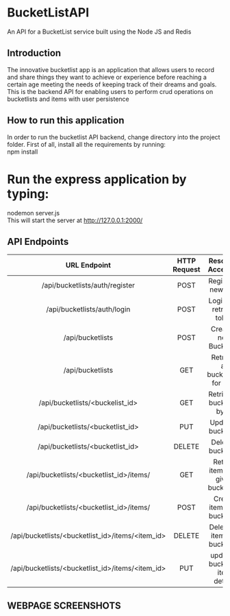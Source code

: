 # BucketListAPI
An API for a BucketList service built using the Node JS and Redis

## Introduction
The innovative bucketlist app is an application that allows users to record and share things they want to achieve or experience before reaching a certain age meeting the needs of keeping track of their dreams and goals. This is the backend API for enabling users to perform crud operations on bucketlists and items with user persistence

## How to run this application
In order to run the bucketlist API backend, change directory into the project folder. First of all, install all the requirements by running: <br/>
npm install <br>
# Run the express application by typing:<br>
nodemon server.js<br>
This will start the server at http://127.0.0.1:2000/<br>
## API Endpoints
| URL Endpoint                                    | HTTP Request  | Resource Accessed                       | Access Type |
| :---:                                           | :-:           | :-:                                     | :-:         |
| /api/bucketlists/auth/register                  | POST          | Register a new user                     |  publc      |
| /api/bucketlists/auth/login                     | POST          | Login and retrieve token                |  public     |
| /api/bucketlists                                | POST          | Create a new Bucketlist                 |  private    |
| /api/bucketlists                                | GET           | Retrieve all bucketlists for user       |  private    |
| /api/bucketlists/<buckelist_id>                 | GET           | Retrieve a bucketlist by ID             |  private    |
| /api/bucketlists/<bucketlist_id>                | PUT           | Update a bucketlist                     |  private    |
| /api/bucketlists/<bucketlist_id>                | DELETE        | Delete a bucketlist                     |  private    |
| /api/bucketlists/<bucketlist_id>/items/         | GET           | Retrive items in a given bucket list    |  private    |
| /api/bucketlists/<bucketlist_id>/items/         | POST          | Create items in a bucketlist            |  private    |
| /api/bucketlists/<bucketlist_id>/items/<item_id>| DELETE        | Delete an item in a bucketlist          |  private    |
| /api/bucketlists/<bucketlist_id>/items/<item_id>| PUT           | update a bucketlist item details        |  private    |

## WEBPAGE SCREENSHOTS
